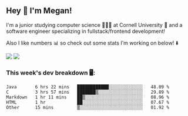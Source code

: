 ## Hey 👋 I'm Megan! 
I'm a junior studying computer science 👩🏻‍💻 at Cornell University 🐻 and a software engineer specializing in fullstack/frontend development!

Also I like numbers 📊 so check out some stats I'm working on below! ⬇️

<img src="https://github-readme-stats.meganyin13.vercel.app/api?username=meganyin13&show_icons=true&hide=stars&count_private=true" />

<img src="https://github-readme-stats.meganyin13.vercel.app/api/top-langs/?username=meganyin13&layout=compact&hide=Jupyter%20Notebook" />

### This week's dev breakdown 🖥:
<!--START_SECTION:waka-->
```text
Java       6 hrs 22 mins   ████████████░░░░░░░░░░░░░   48.09 % 
C          3 hrs 57 mins   ███████▒░░░░░░░░░░░░░░░░░   29.89 % 
Markdown   1 hr 11 mins    ██▒░░░░░░░░░░░░░░░░░░░░░░   08.96 % 
HTML       1 hr            ██░░░░░░░░░░░░░░░░░░░░░░░   07.67 % 
Other      15 mins         ▒░░░░░░░░░░░░░░░░░░░░░░░░   01.92 % 
```
<!--END_SECTION:waka-->
